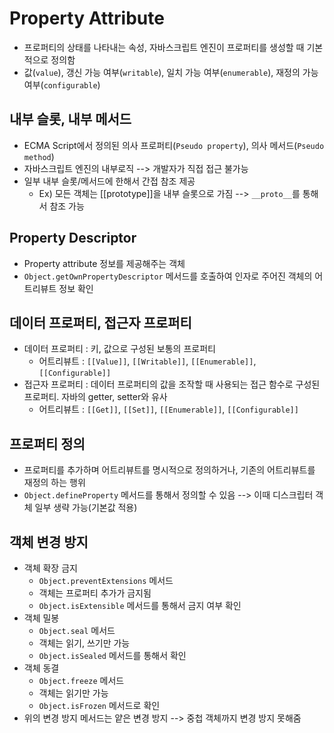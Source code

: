 #	Property Attribute

- 프로퍼티의 상태를 나타내는 속성, 자바스크립트 엔진이 프로퍼티를 생성할 때 기본적으로 정의함
- 값(`value`), 갱신 가능 여부(`writable`), 일치 가능 여부(`enumerable`), 재정의 가능 여부(`configurable`)



## 내부 슬롯, 내부 메서드

- ECMA Script에서 정의된 의사 프로퍼티(`Pseudo property`), 의사 메서드(`Pseudo method`)
- 자바스크립트 엔진의 내부로직 --> 개발자가 직접 접근 불가능
- 일부 내부 슬롯/메서드에 한해서 간접 참조 제공
  - Ex) 모든 객체는 [[prototype]]을 내부 슬롯으로 가짐 --> `__proto__`를 통해서 참조 가능



##	Property Descriptor

- Property attribute 정보를 제공해주는 객체
- `Object.getOwnPropertyDescriptor` 메서드를 호출하여 인자로 주어진 객체의 어트리뷰트 정보 확인



##	데이터 프로퍼티, 접근자 프로퍼티

- 데이터 프로퍼티 : 키, 값으로 구성된 보통의 프로퍼티
  - 어트리뷰트 : `[[Value]]`, `[[Writable]]`, `[[Enumerable]]`, `[[Configurable]]`
- 접근자 프로퍼티 : 데이터 프로퍼티의 값을 조작할 때 사용되는 접근 함수로 구성된 프로퍼티. 자바의 getter, setter와 유사
  - 어트리뷰트 : `[[Get]]`, `[[Set]]`, `[[Enumerable]]`, `[[Configurable]]`



##	프로퍼티 정의

- 프로퍼티를 추가하며 어트리뷰트를 명시적으로 정의하거나, 기존의 어트리뷰트를 재정의 하는 행위
- `Object.defineProperty` 메서드를 통해서 정의할 수 있음 --> 이때 디스크립터 객체 일부 생략 가능(기본값 적용)



##	객체 변경 방지

- 객체 확장 금지
  - `Object.preventExtensions` 메서드
  - 객체는 프로퍼티 추가가 금지됨
  - `Object.isExtensible` 메서드를 통해서 금지 여부 확인
- 객체 밀봉
  - `Object.seal` 메서드
  - 객체는 읽기, 쓰기만 가능
  - `Object.isSealed` 메서드를 통해서 확인
- 객체 동결
  - `Object.freeze` 메서드
  - 객체는 읽기만 가능
  - `Object.isFrozen` 메서드로 확인
- 위의 변경 방지 메서드는 얕은 변경 방지 --> 중첩 객체까지 변경 방지 못해줌